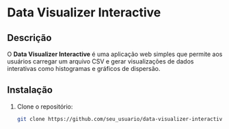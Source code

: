 # Data Visualizer Interactive

## Descrição
O **Data Visualizer Interactive** é uma aplicação web simples que permite aos usuários carregar um arquivo CSV e gerar visualizações de dados interativas como histogramas e gráficos de dispersão.

## Instalação
1. Clone o repositório:
   ```bash
   git clone https://github.com/seu_usuario/data-visualizer-interactive.git
